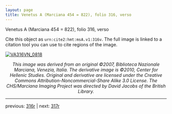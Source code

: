 ```yaml
---
layout: page
title: Venetus A (Marciana 454 = 822), folio 316, verso
---
```


Venetus A (Marciana 454 = 822), folio 316, verso

Cite this object as `urn:cite2:hmt:msA.v1:316v`.  The full image is linked to a citation tool you can use to cite regions of the image.

[![VA316VN_0818](http://www.homermultitext.org/iipsrv?IIIF=/project/homer/pyramidal/deepzoom/hmt/vaimg/2017a/VA316VN_0818.tif/full/800,/0/default.jpg)](http://www.homermultitext.org/ict2/?urn=urn:cite2:hmt:vaimg.2017a:VA316VN_0818) 

<p style="text-align: center; font-style: italic;">This image was derived from an original ©2007, Biblioteca Nazionale Marciana, Venezia, Italia. The derivative image is ©2010, Center for Hellenic Studies. Original and derivative are licensed under the Creative Commons Attribution-Noncommercial-Share Alike 3.0 License. The CHS/Marciana Imaging Project was directed by David Jacobs of the British Library.</p>

---

previous: [316r](../316r/) | next: [317r](../317r/)